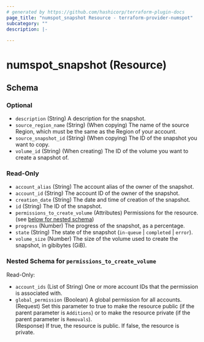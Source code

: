 ```yaml
---
# generated by https://github.com/hashicorp/terraform-plugin-docs
page_title: "numspot_snapshot Resource - terraform-provider-numspot"
subcategory: ""
description: |-
  
---
```


# numspot_snapshot (Resource)





<!-- schema generated by tfplugindocs -->
## Schema

### Optional

- `description` (String) A description for the snapshot.
- `source_region_name` (String) (When copying) The name of the source Region, which must be the same as the Region of your account.
- `source_snapshot_id` (String) (When copying) The ID of the snapshot you want to copy.
- `volume_id` (String) (When creating) The ID of the volume you want to create a snapshot of.

### Read-Only

- `account_alias` (String) The account alias of the owner of the snapshot.
- `account_id` (String) The account ID of the owner of the snapshot.
- `creation_date` (String) The date and time of creation of the snapshot.
- `id` (String) The ID of the snapshot.
- `permissions_to_create_volume` (Attributes) Permissions for the resource. (see [below for nested schema](#nestedatt--permissions_to_create_volume))
- `progress` (Number) The progress of the snapshot, as a percentage.
- `state` (String) The state of the snapshot (`in-queue` \| `completed` \| `error`).
- `volume_size` (Number) The size of the volume used to create the snapshot, in gibibytes (GiB).

<a id="nestedatt--permissions_to_create_volume"></a>
### Nested Schema for `permissions_to_create_volume`

Read-Only:

- `account_ids` (List of String) One or more account IDs that the permission is associated with.
- `global_permission` (Boolean) A global permission for all accounts.<br />
(Request) Set this parameter to true to make the resource public (if the parent parameter is `Additions`) or to make the resource private (if the parent parameter is `Removals`).<br />
(Response) If true, the resource is public. If false, the resource is private.
